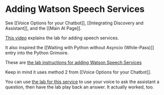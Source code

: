 # Adding Watson Speech Services

See [[Voice Options for your Chatbot]], [[Integrating Discovery and Assistant]], and the [[Main AI Page]].

[This video](https://www.coursera.org/learn/building-ai-applications/lecture/CyxxC/adding-watson-speech-services) explains the lab for adding speech services.

It also inspired the [[Waiting with Python without Asyncio (While-Pass)]] entry into the Python Grimoire.

These are [the lab instructions for adding Watson Speech Services](https://cf-courses-data.s3.us.cloud-object-storage.appdomain.cloud/IBMDeveloperSkillsNetwork-CB0106EN-SkillsNetwork/labs/Module%204/Lab5.md.html?origin=www.coursera.org)

Keep in mind it uses method 2 from [[Voice Options for your Chatbot]].

You can use [the lab for this service](https://jupyterlab-29.labs.cognitiveclass.ai/hub/user-redirect/lab/tree/Catalogue_Conversation.ipynb) to use your voice to ask the assistant a question, then have the lab play back an answer. It actually worked, too. 